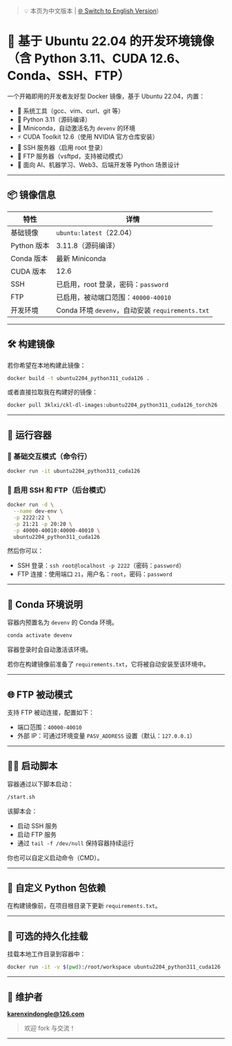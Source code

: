 > 💡 本页为中文版本 | [🌐 Switch to English Version](./README.en.md))

# 🚀 基于 Ubuntu 22.04 的开发环境镜像（含 Python 3.11、CUDA 12.6、Conda、SSH、FTP）

一个开箱即用的开发者友好型 Docker 镜像，基于 Ubuntu 22.04，内置：

* 🔧 系统工具（gcc、vim、curl、git 等）
* 🐍 Python 3.11（源码编译）
* 🧪 Miniconda，自动激活名为 `devenv` 的环境
* ⚡ CUDA Toolkit 12.6（使用 NVIDIA 官方仓库安装）
* 🔐 SSH 服务器（启用 root 登录）
* 📁 FTP 服务器（vsftpd，支持被动模式）
* 🚀 面向 AI、机器学习、Web3、后端开发等 Python 场景设计

---

## 📦 镜像信息

| 特性        | 详情                                        |
| --------- | ----------------------------------------- |
| 基础镜像      | `ubuntu:latest`（22.04）                    |
| Python 版本 | 3.11.8（源码编译）                              |
| Conda 版本  | 最新 Miniconda                              |
| CUDA 版本   | 12.6                                      |
| SSH       | 已启用，root 登录，密码：`password`                 |
| FTP       | 已启用，被动端口范围：`40000-40010`                  |
| 开发环境      | Conda 环境 `devenv`，自动安装 `requirements.txt` |

---

## 🛠 构建镜像

若你希望在本地构建此镜像：

```bash
docker build -t ubuntu2204_python311_cuda126 .
```
或者直接拉取我在构建好的镜像：
```bash
docker pull 3klxi/ckl-dl-images:ubuntu2204_python311_cuda126_torch26
```

---

## 🚀 运行容器

### 🔧 基础交互模式（命令行）

```bash
docker run -it ubuntu2204_python311_cuda126
```

### 🔐 启用 SSH 和 FTP（后台模式）

```bash
docker run -d \
  --name dev-env \
  -p 2222:22 \
  -p 21:21 -p 20:20 \
  -p 40000-40010:40000-40010 \
  ubuntu2204_python311_cuda126
```

然后你可以：

* SSH 登录：`ssh root@localhost -p 2222`（密码：`password`）
* FTP 连接：使用端口 `21`，用户名：`root`，密码：`password`

---

## 🧪 Conda 环境说明

容器内预置名为 `devenv` 的 Conda 环境。

```bash
conda activate devenv
```

容器登录时会自动激活该环境。

若你在构建镜像前准备了 `requirements.txt`，它将被自动安装至该环境中。

---

## 🌐 FTP 被动模式

支持 FTP 被动连接，配置如下：

* 端口范围：`40000-40010`
* 外部 IP：可通过环境变量 `PASV_ADDRESS` 设置（默认：`127.0.0.1`）

---

## 🧙‍♂️ 启动脚本

容器通过以下脚本启动：

```bash
/start.sh
```

该脚本会：

* 启动 SSH 服务
* 启动 FTP 服务
* 通过 `tail -f /dev/null` 保持容器持续运行

你也可以自定义启动命令（CMD）。

---

## 📂 自定义 Python 包依赖

在构建镜像前，在项目根目录下更新 `requirements.txt`。

---

## 🧱 可选的持久化挂载

挂载本地工作目录到容器中：

```bash
docker run -it -v $(pwd):/root/workspace ubuntu2204_python311_cuda126
```

---

## 💬 维护者

**[karenxindongle@126.com](mailto:karenxindongle@126.com)**

> 欢迎 fork 与交流！

---
